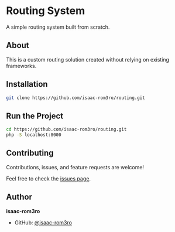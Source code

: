 # Routing System

A simple routing system built from scratch.

## About

This is a custom routing solution created without relying on existing frameworks. 

## Installation

```bash
git clone https://github.com/isaac-rom3ro/routing.git
```

## Run the Project

```bash
cd https://github.com/isaac-rom3ro/routing.git
php -S localhost:8000
```

## Contributing

Contributions, issues, and feature requests are welcome!

Feel free to check the [issues page](https://github.com/isaac-rom3ro/routing/issues).

## Author

**isaac-rom3ro**

- GitHub: [@isaac-rom3ro](https://github.com/isaac-rom3ro)
